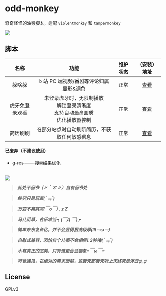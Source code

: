 # odd-monkey

奇奇怪怪的油猴脚本，适配 `violentmonkey` 和 `tampermonkey`

<a href='https://greasyfork.org/zh-CN/users/153913' target='_blank'>
  <img src='https://img.shields.io/badge/Download-GreasyFork?logo=Tampermonkey&style=for-the-badge'>
</a>

## 脚本

|      名称      |                                        功能                                         | 维护状态 |                                  （安装）地址                                  |
| :------------: | :---------------------------------------------------------------------------------: | :------: | :----------------------------------------------------------------------------: |
|     躲啥躲     |                       b 站 PC 端视频/番剧等评论归属显形&调色                        |   正常   | <a href='https://greasyfork.org/zh-CN/scripts/477707' target='_blank'>查看</a> |
| 虎牙免登录观看 | 未登录虎牙时，无限制播放<br> 解锁登录清晰度<br> 支持自动最高画质<br> 优化播放器控制 |   正常   |   <a href=https://greasyfork.org/zh-CN/scripts/33481 target=_blank>查看</a>    |
|    简历刷刷    |                    在部分站点时自动刷新简历，不获取任何敏感信息                     |   正常   |   <a href=https://greasyfork.org/zh-CN/scripts/512234 target=_blank>查看</a>   |

#### 已废弃（不建议使用）

- ~~g-res —— 搜索结果优化~~

<br>

<img src='assets/classic.gif'>

> ***此处不留爷（〃｀ 3′〃）自有留爷处***

> ***终究只是玩家(ˉ﹃ˉ)***

> ***万变不离其宗(￣o￣) . z Z***

> ***马儿觅草，伯乐难当┑(￣Д ￣)┍***

> ***简单东东复杂化，并不会显得狠高级厚(lll￢ω￢)***

> ***自慰式兼容，恐怕自个儿都不会相信1.3秒噜(ˉ﹃ˉ)***

> ***木有真正的完美，只有谁更合适罢惹=￣ω￣=***

> ***可曾遇见，在绝对的需求面前，这套壳那套壳吹上天终究是浮云ಥ_ಥ***

## License

GPLv3
